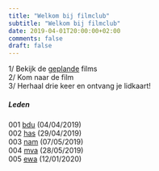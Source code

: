 ```yaml
---
title: "Welkom bij filmclub"
subtitle: "Welkom bij filmclub"
date: 2019-04-01T20:00:00+02:00
comments: false
draft: false
---
```


1/ Bekijk de [geplande](gepland) films  
2/ Kom naar de film  
3/ Herhaal drie keer en ontvang je lidkaart!

##### Leden

001 [bdu](leden/bdu) (04/04/2019)  
002 [has](leden/has) (29/04/2019)  
003 [nam](leden/nam) (07/05/2019)  
004 [mva](leden/mva) (28/05/2019)  
005 [ewa](leden/ewa) (12/01/2020)
